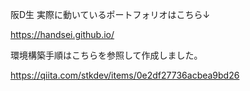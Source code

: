 阪D生
実際に動いているポートフォリオはこちら↓

https://handsei.github.io/

環境構築手順はこちらを参照して作成しました。

https://qiita.com/stkdev/items/0e2df27736acbea9bd26
